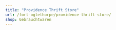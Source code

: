```yaml
---
title: "Providence Thrift Store"
url: /fort-oglethorpe/providence-thrift-store/
shop: Gebrauchtwaren
---
```

